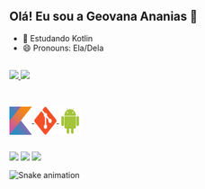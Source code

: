 ## Olá! Eu sou a Geovana Ananias 👋


- 🌱 Estudando Kotlin
- 😄 Pronouns: Ela/Dela

<div style="display: inline_block"><br>
     <a href="https://github.com/geovanaAnani">
     <img height="180em" src="https://github-readme-stats.vercel.app/api?username=geovanaAnani&show_icons=true&theme=codeSTACKr&include_all_commits=true&count_private=true"/>
     <img height="180em" src="https://github-readme-stats.vercel.app/api/top-langs/?username=geovanaAnani&layout=compact&langs_count=7&theme=codeSTACKr"/>
</div>
  
  ##
  <div style="display: inline_block"><br>
      <img align="center" alt="Geo-ktl" height="50" width="40" src= https://github.com/devicons/devicon/blob/master/icons/kotlin/kotlin-original.svg>
      <img align="center" alt="Geo-git" height="50" width="40" src= https://github.com/devicons/devicon/blob/master/icons/git/git-original.svg>
      <img align="center" alt="Geo-ad" height="50" width="40" src= https://github.com/devicons/devicon/blob/master/icons/android/android-plain.svg>
     </div>
  
  ##
  <div>
   <a href="https://www.instagram.com/gikazz/" target="_blank"><img src="https://img.shields.io/badge/-Instagram-%23E4405F?style=for-the-badge&logo=instagram&logoColor=white" target="_blank"></a>
  <a href = "mailto:geovana.ananias04@gmail.com"><img src="https://img.shields.io/badge/Gmail-D14836?style=for-the-badge&logo=gmail&logoColor=white" target="_blank"></a>
  <a href="https://www.linkedin.com/in/geovana-ananias-095a8b192/" target="_blank"><img src="https://img.shields.io/badge/-LinkedIn-%230077B5?style=for-the-badge&logo=linkedin&logoColor=white" target="_blank"></a> 
    
  ![Snake animation](https://github.com/geovanaAnani/geovanaAnani/blob/output/github-contribution-grid-snake.svg)
    
</div>
